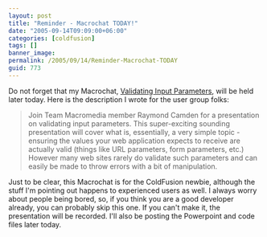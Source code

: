 ```yaml
---
layout: post
title: "Reminder - Macrochat TODAY!"
date: "2005-09-14T09:09:00+06:00"
categories: [coldfusion]
tags: []
banner_image: 
permalink: /2005/09/14/Reminder-Macrochat-TODAY
guid: 773
---
```


Do not forget that my Macrochat, <a href="http://www.macromedia.com/cfusion/event/index.cfm?event=detail&id=288085&loc=en_us">Validating Input Parameters</a>, will be held later today. Here is the description I wrote for the user group folks:

<blockquote>
Join Team Macromedia member Raymond Camden for a presentation on
validating input parameters. This super-exciting sounding presentation
will cover what is, essentially, a very simple topic - ensuring the
values your web application expects to receive are actually valid
(things like URL parameters, form parameters, etc.) However many web
sites rarely do validate such parameters and can easily be made to throw
errors with a bit of manipulation.
</blockquote>

Just to be clear, this Macrochat is for the ColdFusion newbie, although the stuff I'm pointing out happens to experienced users as well. I always worry about people being bored, so, if you think you are a good developer already, you can probably skip this one. If you can't make it, the presentation will be recorded. I'll also be posting the Powerpoint and code files later today.